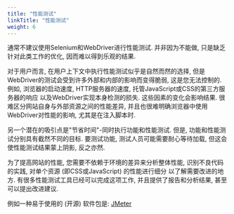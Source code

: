 ```yaml
---
title: "性能测试"
linkTitle: "性能测试"
weight: 6
---
```


通常不建议使用Selenium和WebDriver进行性能测试. 
并非因为不能做, 只是缺乏针对此类工作的优化, 
因而难以得到乐观的结果.

对于用户而言, 在用户上下文中执行性能测试似乎是自然而然的选择, 
但是WebDriver的测试会受到许多外部和内部的影响而变得脆弱, 
这是您无法控制的. 例如, 
浏览器的启动速度, HTTP服务器的速度, 
托管JavaScript或CSS的第三方服务器的响应
以及WebDriver实现本身检测的损失. 
这些因素的变化会影响结果. 
很难区分网站自身与外部资源之间的性能差异, 
并且也很难明确浏览器中使用WebDriver对性能的影响, 
尤其是在注入脚本时.

另一个潜在的吸引点是"节省时间"-同时执行功能和性能测试. 
但是, 功能和性能测试分别具有截然不同的目标. 
要测试功能, 测试人员可能需要耐心等待加载, 
但这会使性能测试结果蒙上阴影, 反之亦然.

为了提高网站的性能, 您需要不依赖于环境的差异来分析整体性能, 
识别不良代码的实践, 
对单个资源 (即CSS或JavaScript) 的性能进行细分
以了解需要改进的地方. 
有很多性能测试工具已经可以完成这项工作, 
并且提供了报告和分析结果, 甚至可以提出改进建议.

例如一种易于使用的 (开源) 软件包是: [JMeter](//jmeter.apache.org/)

